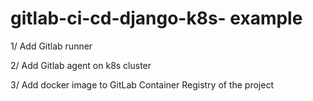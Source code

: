 # gitlab-ci-cd-django-k8s- example


1/ Add Gitlab runner

2/ Add Gitlab agent on k8s cluster

3/ Add docker image to GitLab Container Registry of the project
